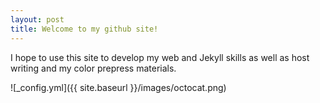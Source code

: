 ```yaml
---
layout: post
title: Welcome to my github site!
---
```


I hope to use this site to develop my web and Jekyll skills as well as host writing and my color prepress materials.

![_config.yml]({{ site.baseurl }}/images/octocat.png)
